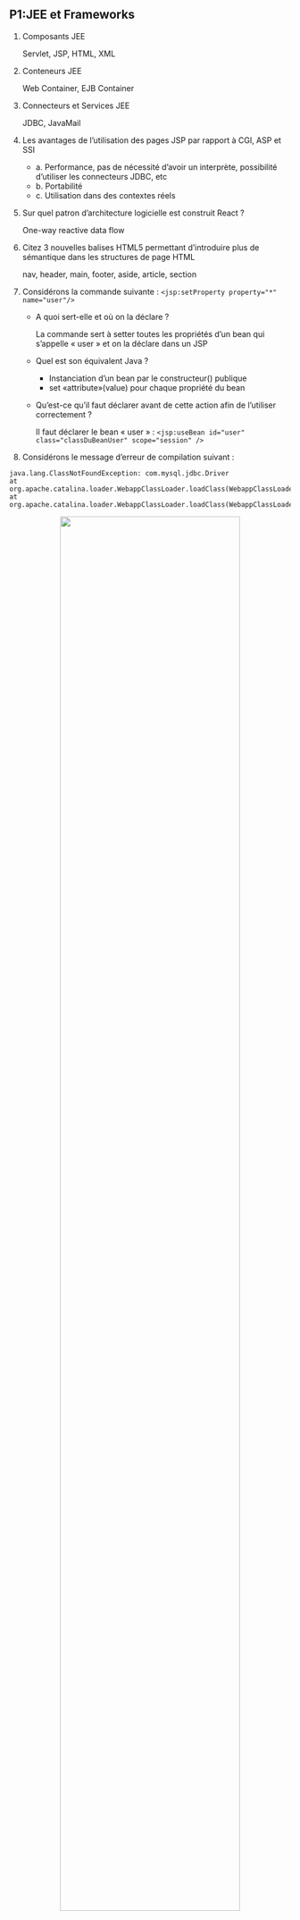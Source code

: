 ## P1:JEE et Frameworks

1. Composants JEE

    Servlet, JSP, HTML, XML

2. Conteneurs JEE

    Web Container, EJB Container

3. Connecteurs et Services JEE

    JDBC, JavaMail

4. Les avantages de l’utilisation des pages JSP par rapport à CGI, ASP et SSI

    - a. Performance, pas de nécessité d’avoir un interprète, possibilité d’utiliser les connecteurs JDBC, etc 
    - b. Portabilité
    - c. Utilisation dans des contextes réels

5. Sur quel patron d’architecture logicielle est construit React ?
    
    One-way reactive data flow

6. Citez 3 nouvelles balises HTML5 permettant d’introduire plus de sémantique dans les structures de page HTML

    nav, header, main, footer, aside, article, section

7. Considérons la commande suivante : `<jsp:setProperty property="*" name="user"/>`
    - A quoi sert-elle et où on la déclare ?
        
        La commande sert à setter toutes les propriétés d’un bean qui s’appelle « user » et on la déclare dans un JSP
    
    - Quel est son équivalent Java ?
        - Instanciation d’un bean par le constructeur() publique
        - set «attribute»(value) pour chaque propriété du bean
    
    - Qu’est-ce qu’il faut déclarer avant de cette action afin de l’utiliser correctement ? 
        
        Il faut déclarer le bean « user » : `<jsp:useBean id="user" class="classDuBeanUser" scope="session" />`

8. Considérons le message d’erreur de compilation suivant :

```
java.lang.ClassNotFoundException: com.mysql.jdbc.Driver
at org.apache.catalina.loader.WebappClassLoader.loadClass(WebappClassLoader.java:1713) at org.apache.catalina.loader.WebappClassLoader.loadClass(WebappClassLoader.java:1558)
```

<div align=center>
<img src="review/jee-erreur-vf.png" width="80%" >
</div>

9. Quels sont les avantages de l’utilisation de servlets par rapport aux CGI ? Citez au moins trois.
    
    - efficacité
    - pratique (cookies, session, portabilité)
    - extensible et flexible
    - puissant et robuste(JAVA)

10. Expliquer comment communiquent les servlets entre elles ou avec une page JSP ? 
    
    Par ServeletContext.
    
11. Citer quelques objets implicites qui peuvent être utilisés en JSP. Expliquer le principe de cette utilisation. 
    
    - request: récupère le résultat de la requête 
    - session : fait référence à la session en cours
    - out : est le flux sortant
    - response : est associée à la requête

12. Quels sont les avantages et les inconvénients des Servlet JEE. Comment surmonter les inconvénients ?

    - Avantages:
        - efficacité
        - pratique (cookies, session, portabilité)
        - extensible et flexible
        - puissant et robuste(JAVA)
    - Incovénients
        - lourdeur dans une conception graphique
        - inadéquant pour la génération HTML et du code JavaScript
    

13. Examinez le code suivant :

```xml
<servlet> 
    <servlet-name>HelloWorldServlet</servlet-name> 
    <servlet-class>mypkg.HelloServlet</servlet-class>
</servlet>
<servlet-mapping> 
    <servlet-name>HelloWorldServlet</servlet-name> 
    <url-pattern>/sayhello</url-pattern>
</servlet-mapping>
```

14. Expliquer comment démarrer la servlet depuis un navigateur et où le serveur va chercher les classes pour le démarrage ?
    
    le serveur va examiner le fichier `web.xml` pour trouver les classes.

15. Expliquez la différence parmi la directive d’inclusion `<%@ include...%>` et le tag jsp `<jsp :include...>`. Dans quel moment ces deux éléments sont exécutés dans une page JSP et de quel façon ? 
    
    - directive d’inclusion: inclure le résultat d'une page HTML ou JSP dans la JSP courante. Il appartient à la directive statique. Il est exécuté au cours de l'interprétation
    - jsp:include: Includes a file at the time the page is requested. Il est une action dynamique et il est exécuté pendant l'étape de traitement des demandes.

16. Complétez le texte ci-dessous afin d’avoir une servlet qui retourne la session actuelle et compte combien de fois le site web a été accédé pendant la session actuelle ? 

```java
package mypkg;
import java.io.*;
import javax.servlet.*; import javax.servlet.http.*; import java.util.Date;

public class SessionServlet extends HttpServlet {
    @Override
    public void doGet(HttpServletRequest request, HttpServletResponse response)
    throws IOException, ServletException {
    // Définissez le type MIME du message de réponse
    ...................................................
    response.setContentType("text/html");
    // Allouez un writer pour écrire le message de réponse dans le réseau 
    ....................................................
    PrintWriter out = response.getWriter();

    // Retournez la session existante si elle existe. Créez une nouvelle session autrement. Utilisez un compteur (accessCount) pour compter combien de fois le site a été accédé pendant la session actuelle.
    .................................................... 
    .................................................... 
    ....................................................
    .................................................... 
    ....................................................
    HttpSession session = request.getSession();
    ServletContext serveletContexte = this.getServeletContext();
    if (!session){
        HttpSession session = new HttpSession();
        int accessCoun = 1;
    }else{
        int accessCount = (int)serveletContexte.getAttribute("accessCount") + 1 ;
    }
    serveletContexte.setAttribute("accessCount", accessCount);

    try {
        out.println("<!DOCTYPE html>");
        out.println("<html>");
        out.println("<head><meta http-equiv='Content-Type' content='text/html; charset=UTF-8'>"> 
        out.println("<title>Session Test Servlet</title></head><body>");
        out.println("<h2> Vous avez eu accès à ce site " + accessCount + " fois pendant cette session.</h2>"); 
        out.println("</body></html>");
        } finally {
        out.close(); }
    } 
}
```

17. Donnez une représentation graphique du model MVC, expliquez les fonctionnalités de chaque partie et décrivez-en l’implémentation JEE.


<div align=center>
<img src="review/jee-mvc-2.png" width="80%" >
</div>


<div align=center>
<img src="review/jee-mvc-1.png" width="80%" >
</div>

18. Donnez une représentation graphique de la structure d’un module web en JEE, et expliquez la position et le contenu de chaque répertoire. 


<div align=center>
<img src="review/jee-module-web.png" width="80%" >
</div>


19. Quels sont les 5 types d’éléments qui peuvent être contenus dans une page JSP (à part les balises HTML)?

    - Scriptlets, <% %> 
    - Expressions, <%= %> 
    - Commentaires, <%-- --%> 
    - Déclarations, <%! ... %> 
    - Directives, <%@ ... %>


20. Examinez le code suivant; Dans quel fichier est-il contenu? Comment utiliser le paramètre « annee » dans la servlet ? 

    Contient par le fichier `web.xml`. Pour utiliser le paramètre « annee » dans la servelet: `String a = getServletConfig(). getInitParameter("annee");`

```xml
<servlet> 
    <servlet-name>...</servlet-name>
    <servlet-class>...</servlet-class> 
    <init-param>
        <param-name>annee</param-name>
        <param-value>2012</param-value> 
    </init-param>
    <load-on-startup>..</load-on-startup> 
</servlet>
```
21. Quels sont les commandes nécessaires pour récupérer un objet de la session ?

```java
HttpSession session = request.getSession();
Object obj = new Object();
obj = session.getAttribute("objectname");
```

22. Montrez un exemple de déclaration et utilisation d’un JavaBean dans une page JSP.

```jsp
<jsp:useBean id="user" classe="utc.etu.UserModal" scope="session">
<%
    UserModal user = null;
    user = (UserModal)session.getAttribute("user");
    if(user==null){
        user = new UserModal();
    } 
%>
```

23. A quoi sert web.xml?

    il sert à la configurations de déploiement de l'application web(servelets mapping, resources de l'application)

24. A quoi servent HttpServletRequest et HttpServletResponse?

    `HttpServletRequest`: La requête du client est encapsulée dans un objet qui implémente l'interface HttpServletRequest, cet objet contient les données de la requête et des informations sur le client.
    `HttpServletResponse`: La réponse de la servlet est encapsulée dans un objet qui implémente l'interface HttpServletResponse


25. Comment fait une servlet pour accéder aux cookies positionnés chez le client web et pour en positionner d'autres?

```java
Cookie[] listeCookies = request.getCookies();
String name = listeCookies[0].getName();
// String value = listeCookies[0].getValue();
```

26. Comment est structurée une page JSP ? Citer les parties principales.

27. Donner les éléments essentiels contenus dans un fichier web.xml.

```xml
<?xml version="1.0" encoding="UTF-8"?>
<web-app> 
    <display-name>TestJsp</display-name> 
   <!-- Servlet -->
   <!-- Servlet mapping -->
</web-app>
```

28. Expliquer le processus de sérialisation en java.

    La sérialisation est un procédé qui permet de rendre un objet ou un graphe d'objets de la JVM persistant pour stockage ou échange et vice versa. 

    En Java, nous pouvons créer des objets de différentes manières et nous pouvons le réutiliser tant qu'il n'est pas recyclé. Cependant, les objets que nous avons créés se trouvent tous dans la mémoire de pile de la machine virtuelle et ne peuvent exister que lorsque celle-ci est en cours d'exécution. Une fois la JVM arrêtée, ces objets disparaissent.

    Mais dans des scénarios réels, nous devons conserver ces objets et les relire à tout moment. Java peut nous aider à implémenter la sérialisation.

29. Le modèle bean : pour chacune des affirmations suivantes précisez à côté si elle est correcte ou non.
    - Implémente l’interface java.io.Serializable 
        Vraie. La serialisation possible 
    - Fournit un constructeur public sans argument
        Vraie.
    - Possède des propriétés qui peuvent être modifiées lors de son déploiement
        Vraie. Via des méthodes setters.
    - Peut interroger une base de données  
        Vraie. 
    - Peut écouter des événements
        Vraie.

30. Faites un schéma des relations entre servlet, JSP et Bean.

31. Quel est l’intérêt d’une bibliothèque de tags JSTL? 
    - Simplifier la page pour la maintenance et éviter d'écrire des scriptlets sur la page
    - Réaliser l'idée de stratification
    - JSTL est une norme lancée par Sun. Elle ne dépend d'aucun framework, il suffit d'introduire le paquet jar et de le présenter dans la page.

32.  Quelle est la différence entre les méthodes jsp:forward et jsp:include? 
    - `jsp:include` - Includes a file at the time the page is requested. La page cible remplace la page d'origine et l'URL reste inchangée.
    - `jsp:forward `- Forwards the requester to a new page. La page cible est insérée dans la page d'origine et l'URL reste inchangée.

33. Listez 3 attributs principaux qui caractérisent un cookie.
    - expires(max-age): indiquer la durée de vie d'un cookie
    - domain: permet plusieur web serveur partagent un même cookie.
    - path: Spécifier la page Web associée au cookie
    - secure: type booléan pour spécifier si le cookie doit être transmis via une connexion sécurisée à la couche Socket ou pas.
    - HttpOnly: Limite la portée des cookies pour les requêtes HTTP

34. A quoi sert un cookie HTTP ? 
    
    cookie est un petit fichier texte stocké par le navigateur sur l'ordinateur de l'utilisateur qui va être envoyé aux serveurs lorsque une demande est lancé pour que les serveur identifier les différentes utilisateurs.

35. Peut-on faire fonctionner les Sessions sans passer par les Cookies ? Expliquer. 
    
    Non.

    La session utilise un schéma pour maintenir l'état côté serveur, tandis que les cookies utilisent un schéma pour maintenir l'état côté client. Mais je ne puis pas avoir une session si je désactive les cookies.
    
    Étant donné que la session utilise l'identifiant de session pour déterminer la session du serveur correspondant à la session en cours et que l'identifiant de session est transmis via le cookie, la désactivation du cookie équivaut à la perte de l'identifiant de session et la session n'est pas obtenue.

36. CGI : quels sont brièvement les avantages et les inconvénients; 
    - Avantages:
        - CGI（Common Gateway Interface）est un protocole indépendante des languages et donc peut être implémenté n'import quels languages.
        - facilité de comprendre
        - indépendance des processus
        - indépendance de l'architecture de web
    - Inconvénients:
        - Performance failbe
        - Impossible de se connecter à l'étape du traitement des autres requêtes du serveur Web.

37. Expliquer les actions numérotées dans le schéma suivant.


<div align=center>
<img src="review/jee-action-schema.png" width="80%" >
</div>

38. Expliquer la commande suivante : getServletContext().getRequestDispatcher(urlCible).forward(req,resp);

    Faire apple d'un resource dont l'url est “urlCible” en utilisant la méthode forward pour répondre une demande. Dans le page JSP, le url ne sera pas changé.

## P2:Web Services

1. Donnez la structure du message SOAP pour invoquer le service ‹ajouter› sachant que le WSDL contient les balises suivant:

    ```xml
    <message name="insertUserService">
        <part name="nom" type="xsd:string"/>
        <part name="mail" type="xsd:string"/>
    </message>
    .........
    <message name="ajouterUserService">
        <part name="nom" type="xsd:string"/>
    </message>
    .........
    <portType name="ajouterPortType">
        <operation name="ajouter">
            <input message="insertUserService"/>
            <output message="ajouterUserService"/>
        </operation>
        ..........
    </portType>

    ```

    la structure du message SOAP:
    TODO



2. Dans un WSDL, quel est le rôle de l'élément `types`? Dans quel métalangage est-il écrit?

    `types` décrit les types utilisé. il est écrit en XML.


3. Quel(s) protocole(s) de communication est(sont) utilisé(s) par SOAP.
    
    HTTP, SMTP

4. Donner le rôle d'un namespace dans XML.

    namespace spécilise des éléments et des attribut de quelle domaines utilisé pour gérer les collision.

5. Donnez le rôle d'une description WSDL.

    la descriteur WSDL sert à: 1. décrit le type d'un service web; 2. fornit une description d'un service web indépendante du language de la plate-forme; 3.  décrit les aspects techniques d'implantation d'un service web.

6. Quelle est la solution utilisée pour découvrir et indiquer la disponnibilité d'un web service?
    
    UDDI

7. Quels sont les formats autorisés pour l’échange de données dans des services SOAP ?
    XML

8. Donnez une représentation graphique du schéma architectural de Java RMI et décrivez-en les composants. Quelle class Java faut-il étendre pour utiliser une « remote interface » ?

9. Considérons la partie suivante d’un fichier WSDL (calc.wsdl):
    - Expliquer le rôle de l’élément `types`. Quel langage doit être utilisé pour définir cet élément ?
        `types` décrit les types utilisé. il est écrit en XML.
    - Compléter les éléments manquant numérotés de (1) à (4).
        - (1): tns:calcPortType_add_Request_Soap
        - (2): tns:calcPortType_add_Response_Soap
        - (3): tns:calcPortType_sub_Request_Soap
        - (4): tns:calcPortType_sub_Response_Soap
        - `tns`: targetnamespace
    - Donner le prototype (entête) des opérations définies par ce WSDL. Justifiez votre réponse en utilisant le WSDL.
        SOAP

```xml
<definitions name="calc">
....
<types>
<schema targetNamespace="urn:calc">
... 
</schema>
</types>

<message name="addRequest"> 
    <part name="a" type="xsd:double"/> 
    <part name="b" type="xsd:double"/>
</message>

<message name="addResponse">
    <part name="result" type="xsd:double"/>
</message>

<message name="subRequest"> 
    <part name="a" type="xsd:double"/> 
    <part name="b" type="xsd:double"/>
</message>

<message name="subResponse">
    <part name="result" type="xsd:double"/> 
</message>

<portType name="calcPortType">
    <operation name="add"> 
        <input message="(1)"/> 
        <output message="(2)"/>
    </operation>
    <operation name="sub">
        <input message="(3)"/>
        <output message="(4)"/> 
    </operation>
</portType>
```

10. Quel élément est obligatoire dans une enveloppe SOAP?
    body

11. A quoi sert un Header dans une enveloppe SOAP?
    header permet la mise en place d’extensions aux mécanismes de base définis par SOAP:
    - WS-Security ajoute des entrées de signature
    - WS-RP (Routing Protocol) ajout des entrées pour le routage des messages SOAP

12. Quelle est la différence entre WSDL et SOAP?
    - SOAP est un protocole pour l’échange d’information dans un environnement décentralisé et distribués
    - WSDL est un langage descriptif d'interface placé par XML qui explique les services disponibles dans un service Web défini.
    
## P3:Socket

1. Qu’est que c’est un protocole de communication? Est-ce que « les sockets » en font partie.
    un protocole de communication est une spécification de plusieurs règles pour un type de communication particulier. Un socket réseaux est un modèle permettant la communication et la synchronisation interprocessus. Il n'est pas donc un protocole de communication.

2. De quel moyen de communication réel peut être rapproché le fonctionnement d'un échange via le protocole UDP ? et le TCP ?
    - UDP: pour des message de type de multimédia et audio
    - TCP: pour des scénario de savoir si l'autre côté a bien reçu le message, 

3. Donner les couches de l’architecture TCP/IP via un schéma. Situer les protocoles HTTP, DNS, TCP, UDP et IP dans le schéma.

![](review/tcpudp.png)

4. Qu’est ce qu’une socket? A quoi servent-elles ? Citer les deux types principaux de sockets ? 
    Un socket réseaux est un modèle permettant la communication et la synchronisation interprocessus. il permet à divers processus de communiquer aussi bien sur une même machine qu’à travers un réseau. il existe deux mode de communication:
    - Mode connecté: utilise le protocole TCP. Une connexion durable est établie entre les deux processus
    - Mode non connecté: utilise le protocole UDP. il ne nécessite aucun accusé de réception.


# 总结
## P1:REST

1. Qu'est ce que c'est REST?

REST(representional state transfer): Un ensemble de principes décrivant comment les
ressources sont définies et adressées dont l'objectif est de s’appuyer sur les caractéristiques qui ont fait le succès du Web. REST n'est pas un standard, mais utilise plusieurs standards, telle que HTTP, URL, XML/HTML/GIF/JPEG, MIME Types, etc.

2. REST est-elle une architecture stateless (sans état) ou stateful (avec état) ?

Elle est stateless. Il n’y a pas de notion de session: le serveur ne se souvient pas des enchaînements des requêtes, ne fait pas varier les réponses selon un enchaînement particulier et ne stocke pas d’informations autres que les actions demandées sur les ressources (création, modification, suppression...).

3. REST utilise les URI pour nommer les ressources

4. REST permet de représente les actions sur les ressources par HTTP GET, HTTP POST, HTTP PUT, HTTP DELETE

    - HTTP GET: permet aux clients de demander une information, et puis transfère les donn.es du serveur vers client sous yne contraine représentation.
    - HTTP POST: créer une ressource
    - HTTP PUT: modifier une ressource
    - HTTP DELETE: supprimer la ressource identifié par l'URI

5. Expliquer les REST HTTP:
    - GET http://localhost/books: Récupérer tous les livres
    - GET http://localhost/books/ISBN-0011021: Récupérer le livre identifié par ISBN- 0011021
    - GET http://localhost/books/ISBN-0011021/authors: Récupérer les auteurs du livre identifié par ISBN-0011021
    - POST http://localhost/books/: Crée un nouveau livre avec les propriétées données {title, authors[], ...}
    - PUT http://localhost/books/isbn-111: Modifie le livre identifié par isbn-111 avec les propriétés soumises
    - DELETE http://localhost/books/ISBN-0011: Supprimer le livre identifié par ISBN-0011

6. Comment REST représente les données au client?
    REST représente ou retourne au client les données pour présentation par 2 formats principaux: 
    - JavaScript Object Notation(JSON)
    - XML

7. Donnez un example de règle de représentation par XML et JSON.

```xml
<course>
    <ID>CS2345</ID>
    <NAME>Une example</NAME>
</course>
``` 

```json
{course
    {id:CS2345}
    {name:Une example}
}
```

8. Qu'est-ce que c'est l'Annotation JAX-RS?

Java API for RESTful Web Services (JAX-RS), is a set if APIs to developer REST service. pour l'objectof de faciliter le développement REST web application.

9. lister les moyens pour implémenter JAX-RS.

    - [JBoss RESTeasy](http://www.jboss.org/resteasy/)
    - [Apache CXF](http://cxf.apache.org)
    - [GlassFish Jersey](https://jersey.dev.java.net/)


10. lister quelques annotation JAX-RS et expliquer leurs fonctions:

```
@PATH(YOUR_PATH)

Sets the path to base URL + /your_path. The base URL is based on your application name, the servlet and the URL pattern from the web.xml" configuration file.

@POOST/@GET/@PUT/@DELETE

Indicates that the following method will answer to a HTTP POST/GET/PUT/DELETE request


@Produces(Media Tyoe.TEXT_PLAIN[,more-types])

define which MIME type is delivered by a method annotated with @GET. In the example text ("text/plain") is produced. Other examples would be "application/xml" or "application/json".

@Consumes(type [, more-types ])

defines which MIME type is consumed by this method.

@PathParam

Used to inject values from the URL into a method parameter. This way you inject for example the ID of a resource into the method to get the correct object.
```



11. Donnez URL par le service suivant:

```java

import javax.ws.rs.GET;
import javax.ws.rs.Path;
import javax.ws.rs.PathParam; 
import javax.ws.rs.Produces; 
import javax.ws.rs.core.MediaType;

@Path("ConversionService")
public class TestRest {
    @GET 
    @Path("/InchToFeet/{i}")
    @Produces(MediaType.TEXT_XML)
    public String convertInchToFeet(@PathParam("i") int i) {
        int inch=i;
        double feet = 0;
        feet =(double) inch/12;
        return "<InchToFeetService>" + "<Inch>" + inch + "</Inch>"
        + "<Feet>" + feet + "</Feet>" + "</InchToFeetService>";
    }
}
```

URL:
```
http://localhost:8080/RestEasy/ConversionService/InchToFeet/5
```

12. Donnez quelques solutions de contrôler l'accès aux données et leurs modifications:

```
Jersey
Apache CXF
JBoss RESTEasy
```

13. Considérons le code suivant

```java
import javax.ws.rs.GET;
import javax.ws.rs.Path;
import javax.ws.rs.PathParam;
import javax.ws.rs.Produces; 
import javax.ws.rs.core.MediaType;

@Path("TemperatureService") 
public class Temp {
    @GET 
    @Path("/untruc/{i}")
    @Produces(MediaType.TEXT_XML) 
    public String convertCToF(@PathParam("i") int i) {
        double f; 
        return "<CToFService>" + "<C>" + i + "</C>"
        + "<F>" + f + "</F>" + "</CToFService>";
    }
    
    @Path("/deuxiemetruc/{f}") 
    @GET
    @Produces(MediaType.TEXT_XML)
    public String convertFToC(@PathParam("f") int f) {
        double c;
        return "<FToCService>" + "<F>" + f + "</F>"
        + "<C>" + c + "</C>"
        + "</FToCService>";
    } 
}
```

    - Donner l’URL d’invocation du service convertFToC sachant que le serveur tourne sous localhost :8081 et le web.xml contient la balise <display- name>ToTo</display-name>.

`http://localhost:8080/ToTo/TemperatureService/untruc/5`

    - A quoi sert l’annotation @Produces ?

    définir quelle type de MIME va tranférer par @GET.

## P2:Web Service

1. Donnez la définition de web service.

    Un web service est une entité qui peut échanger des documents avec le monde extérieur. Il est un programme décrit par XML, identifié par un URI et transmis par HTTP, SMTP,etc en proposant diverses fonctionnalités que d'autres programmes peuvent faire le découvert dynamiquement. Le but des web services est de fournir une architecture générale pour les applications réparties sur internet.

2. Pourquoi on a besoin d'un nouveau middleware?

    Les middlewares existants ont beaucoup de limitations:
    - protocoles de communication hétérogènes : IIOP(CORBA), RMI(JAVA), DCOM(MICROSOFT)
    - pas de d'ouverture des services
    - trop de contraintes sur le client
    - la complecité des protocoles:CORBA:IDL,Mapping
    - le prix des plate-forme
    - etc.

3. Donenz le graph de l'architecture de base de Web Service.


<div align=center>
<img src="review/webservice-architecture.png" width="80%" >
</div>

    - le fournisseur de service : 
        - définit le service
        - publie sa description dans l’annuaire 
        - réalise les opérations
    - l’annuaire :
        - reçoit et enregistre les descriptions de services publiées par les fournisseurs
        - reçoit et répond aux recherches de services lancées par les clients
    - le client :
        - obtient la description du service grâce à l’annuaire 
        - utilise le service

4. Donnez le graph pour descrire le rôle de SOAP, WSDL et UDDI.


<div align=center>
<img src="review/webservice-scenario.png" width="80%" >
</div>

5. Donnez un exemple de code de XML qui dexcrire un livre(avec chapitre, titre, contenu...):

```xml

<?xml version="1.0" encoding="ISO-8859-1"?>
<livre>
    <titre> le super livre </titre>
    <chapitre>
        <numero> 1 </numero>
        <titre> titre du chapitre 1 </titre>
        <contenu> blabla blabla </contenu> 
    </chapitre>
    
    <chapitre> 
        ...
    </chapitre>
<!-- suite des chapitres du livre --> 
</livre>
```

6. quels sont les 2 façons de définir une grammaire XML?
    - DTD(Data Type Definition)
    - XML Shhéma

7. À quoi servent les namespaces dans XML?
    les namespace permet d'introduire des collections de nom utilisables pour les éléments et les attributs d'un document XML pour gérer les collisions

8. Un exemple de @mail en XML Schéma:

```
XML Schéma élément
    |
    |- element
    |
    |- attribute
    |
    |- type
        | - simpleType
        | - comlexType  
```

```xml

<xsd:element name="email"> 
    <xsd:complexType>
        <xsd:sequence>
            <xsd:element name="id" type="xsd:string"/> 
            <xsd:element name="domain">
                <xsd:simpleType>
                    <xsd:restriction base="xsd:string">
                        <xsd:pattern value="(\p{IsBasicLatin})+(\.(\p{IsBasicLatin})+)+"/> 
                    </xsd:restriction>
                </xsd:simpleType> 
            </xsd:element>
        </xsd:sequence> 
    </xsd:complexType>
</xsd:element>
```

Deux autres espaces de noms fortement utilisés dans SOAP sont « xsd » et « xsi ».
- `xsd`namespace précise que les balises proviennent de la définition de schéma XML.
- `xsi` namespace indique que les balises viennent d'une instance d'un schéma XML.

9. Qu'est-ce que c'est SOAP?

    SOAP est un protocole pour l’échange d’information dans un environnement décentralisé et distribué qui est basé sur XML.

10. SOAP balise et forme générale:
    - Envelope
        - body : obligatoire, contient le message à échanger
            - Fault
                - faultcode : un code permettant d’identifier le type d’erreur
                    - Client,Server,VersionMismatch,MustUnderstand
                - faultstring : une explication en langage naturel
                - faultactor : une information identifiant l’initiateur de l’erreur
                - detail : Définition précise de l’erreur.
        - header : optionnelle, permet la mise en place d’extensions aux mécanismes de base définis par SOAP

```xml

<?xml version="1.0"?> 
<env:Envelope
    xmlns:env="http://schemas.xmlsoap.org/soap/envelope/"> 
    <env:Header>
    <!-- en-tête --> 
    </env:Header>
    <env:Body>
    <!-- corps -->
    </env:Body> 
</env:Envelope>

```

11. Qu'est-ce que c'est WSDL?
    Une description WSDL est un document XML qui décrit le type d'un service web(interface), fournit une description d'un service web indépendante du langage et de la plate-forme(types,structures de message) et décrit les aspects techiques d'implantation d'un service web(liaison).

12. Listez quelques balises XML de WSDL

    - definition
    - types: décrit les types utilisés
    - message: décrit la structure d’un message échangé
        - part: constitue le message
    - portType: décrit un ensemble d’opérations (interface d’un service web)
        - operation: décrit une opération réalisée par le service web. Une opération reçoit des messages et envois des messages.
    - binding: décrit le lien entre un protocole (soap/http) et un portType
        - transport:définit le type de transport: http://schemas.xmlsoap.org/soap/http pour utiliser SOAP/HTTP
        - style: définit la façon dont sont créés les messages SOAP de toutes les opérations
            - rpc: Encodage RPC défini par SOAP RPC
            - document: Encodage sous forme d’élément XML
    - service:  décrit un service comme un ensemble de ports
        - port: décrit un port au travers duquel il est possible d’accéder à un ensemble d’opérations. Un port référence un Binding


13. Qu'est-ce que c'est UDDI?

    UDDI(Universal Description, Discovery, and Integration) est un annuaire orienté Business permet de publier la description d’un service web et découvrir les services web disponibles

14. Listez les entités de UDDI.

    - businesses: en gros les entreprises
    - businesse services: les services fournis par les entreprises, au sens non technique du terme
    - technical models: la description abstraite des services proposés
    - service bindings : implémentation des services

15. Comment enregister un service?
    
    1. Couper en deux le fichier WSDL, en séparant la partie abstraite de la partie concrète
    2. Enregistrer la partie abstraite comme un technical model
    3. S’enregistrer comme une Business Entity
    4. Enregistrer un Business service associant la Business Entity avec le technical model

## P3: WEB Sécurité

1. Vulnérabilités fréquentes:
- Injection
- Violation de gestion d’authentification
- Violation de gestion de session
- Cross-Site Scripting (XSS)
- Violation de contrôle d’accès (références directes non sécurisées à un objet,
manque de contrôle d’accès au niveau fonctionnel)
- Mauvaise configuration sécurité
- Exposition de données sensibles
- Falsification de requête intersites (CSRF)
- Utilisation de composants avec des vulnérabilités connues
- Redirections et renvois non validés

2. Bonnes pratiques:
- Contrôler les données envoyées et reçues
- Requêtes paramétrées
- Gestion des mots de passe
- Authentification rigide
- Gestion des sessions
- Chiffrement des données sensibles
- Protection des cookies
- Protection des opérations sensibles
- Protection des répertoires
- Contrôle des redirections
- Bien configurer ses composants

## P4: JEE

1. Architecture Web: (HTML statique, HTML dynamique)


<div align=center>
<img src="review/jee-arc-web.png" width="80%" >
</div>

2. Qu'est-ce que c'est un serveur d'application

    Un serveur d’applications est un logiciel interagissant avec une application cliente, généralement un navigateur web, en créant dynamiquement des pages web en fonction des requêtes émises par le client.

3. Listez les concepts principaux de Plate-forme JEE:
    Les Composants, les conteneurs, les connecteurs et services

4. Listez quelques composants de JEE:
    Servelets, JSP, HTML, XML

5. Qu'est-ce qu'une servelet?
    Une servelet est une class exécuté sur un serveur qui permet de la réception et le traîtement d'une requête dynamique.

6. Quels sont les avantages et des inconvénients de servelet?
    - Avantages:
        - efficacité
        - pratique (cookies, session, portabilité)
        - extensible et flexible
        - puissant et robuste(JAVA)
    - Incovénients
        - lourdeur dans une conception graphique
        - inadéquant pour la génération HTML et du code JavaScript

7. Quels sont les fonctions de `server.xml` et `web.xml`
    - server.cml    
        pour la configurations de déploiement du serveur d'Applications :context et resourcess
    - web.xml
        pour la configurations de déploiement de l'application web(servelets mapping, resources de l'application)

8. Listez les 5 types d'élément de JSP (non balise HTML)
    - Scriptlets, <% %> 
    - Expressions, <%= %> 
    - Commentaires, <%-- --%> 
    - Déclarations, <%! ... %> 
    - Directives, <%@ ... %>

9. Pour l'accès automatique aux éléments de la servlet, il existe des objets implicites utilisables depuis une JSP, listez quelques objets implicites:
    - request: récupère le résultat de la requête 
    - session : fait référence à la session en cours
    - out : est le flux sortant
    - response : est associée à la requête
    - pageContext : résume l'utilisation de fonctionnalités spécifiques au serveur
    - application : est l'objet ServletContext associé à la page
    - config : est l'objet ServletConfig associé à la page
    - exception : permet aux données d'exception d'être accessibles par la JSP designée

10. Listez les fonctions de la Directive `<%@ ... %>`
    - Directives de la Page: <%@page...%>, spécifier des paramètres pour la page (import,session...).
    - Directives d'inclusion: <%@include...%>, inclure le résultat d'une page HTML ou JSP dans la JSP courante.
    - Directives Taglib: <%@taglib...%>, permet l'utilisation de balises personnalisées.

11. Quelles sont les fonctions des actions JSP:
    Les actions JSP utilisent des constructions en XML pour contrôler le comportement du moteur de servlet. Elles sont utiles pour:
    - insérer dynamiquement un fichier
    - reutiliser des composants JavaBeans
    - rediriger l'utilisateur vers une autre page
    - générer le code HTML pour le plug-in Java
    
12. Listez quelques actions JSP:
    - jsp:include - Includes a file at the time the page is requested 
    - jsp:useBean - Finds or instantiates a JavaBean 
    - jsp:setProperty - Sets the property of a JavaBean 
    - jsp:getProperty - Inserts the property of a JavaBean into the output
    - jsp:forward - Forwards the requester to a new page 
    - jsp:plugin - Generates browser-specific code that makes an OBJECT or EMBED tag for the Java plugin
    - jsp:element - Defines XML elements dynamically. 
    - jsp:attribute - Defines dynamically defined XML element's attribute.
    - jsp:body - Defines dynamically defined XML element's body. 
    - jsp:text - Use to write template text in JSP pages and documents.
    
    - jsp:param – Spécifier des paramètres pour une autre balise (include, forward...).

13. Listez quelques attributs de jsp:useBean:
    - id : nom de l'instance du bean
    - class : nom de la classe Java
    - scope : {page|request|session|application}
    - type : type du bean (optionnel, remplace class si le JavaBean existe)
    - beanName : Nom de la classe ou de l'objet sérialisé (optionnel)

14. Quelles sont les fonctions de Taglibs.
    - identifier pour chaque balise personnalisée
    - Comme des JavaBeans, elles permettent une séparation du code Java et du code de la JSP
    - Facilitent la gestion d'une application web

15. Listez quelques bibliothèques populaires de Taglibs.
    JSTL, Taglibs de Struts, DisplayTag, Jakarta TagLib

16. Quels sont l'objectifs de filtres JSP?
    - Pour intercepter les requêtes des clients avant qu'ils accèdent à une ressource.
    - Pour manipuler les réponses de serveur avant qu'ils soient envoyés au client

17. Listez les 3 grandes briques d'un WEB générale:
    - HTML: visualiser les pages d'un web
    - URL: Repérer les objets manipulés
    - HTTP: définit le syntaxe utilisé pour les échanges entre client et serveur Web

18. Les avantages d'utilisation de JSP par rapport à CGI, ASP et SSI
    - CGI
        - La performance est nettement meilleure car JSP permet d'intégrer des éléments dynamiques dans les pages HTML au lieu d'avoir des fichiers CGI séparés.
        - Les JSP sont toujours compilées avant qu'elle soit traitée par le serveur, contrairement CGI / Perl exige que le serveur charge un interprète et le script cible chaque fois que la page est demandée.
        - Les JSP sont construites au-dessus de la Servlets Java API, donc comme Servlets, JSP a également accès à tous les puissants Java API, y compris JDBC, JNDI, EJB.
        - Les JSP peuvent être utilisés en combinaison avec des servlets qui gèrent la logique métier, le modèle pris en charge par les moteurs de template servlets Java.
        - JSP est une partie intégrante de Java EE, cela signifie que les JSP peuvent jouer un rôle dans les applications les plus simples aux plus complexes et exigeants.
    - ASP
        - la partie dynamique est écrit en Java, et non dans un langage spécifique (Visual Basic ou autres MS languages), il est plus puissant et plus facile à utiliser ;
        - il est portable vers d'autres systèmes d'exploitation et serveurs Web non-Microsoft.
    - SSI
        - SSI est vraiment conçu uniquement pour les inclusions simples, pas pour les programmes «réels» qui utilisent des données de formulaire, des raccordements de base de données

## P4: IoT

1. la définition de IoT.
    L’Internet des Objets pourrait se définir simplement comme un ensemble de réseaux d’objets physiques ou virtuels qui communiquent via des réseaux souvent sans fil à internet

2. lister quelques domaines que l'IoT permet de faire des nouvelles choses:
    - le transport
    - la santé
    - l'industrie
    - la sécurité
    - l'énergie

3. l'architexture réseau de l'IoT
    - Verticalement: comporte 4 niveaux (couches):
        1. Device Layer:
            - Gadgets.
            - Passerelles.
        2. Network Layer:
            - Accès Réseaux.
            - Prise en charge communications.
        3. Service Layer:
            - Prise en charge de services.
        4. Application Layer:
            - Prise en charge d’applications.
    
    - Horizontalement: comporte 2 niveaux  
        1. Management Layer
            - Outils de gestion pour différents niveaux.
        2. Security Layer:
            - Outils de sécurité pour différents niveaux.

4. lister les différentes plateformes de communications de device layer.
    - Courte distance:
        - RF/RFID. 
        - Bluetooth. 
        - ZigBee.
        - Z-wave.
    - Moyenne distance:
        - Xbee.
        - Wifi.
    - Longue distance:
        - LoraWan. 
        - SigFox. 
        - NB-IoT. 
        - LTE-X.

5. lister les principales fonctionnalités offertes par network layer:
    1. Les fonctionnalités Gateway
        - Découverte et Accès réseau.
    2. Routage et adressage
    3. Optimisation d’énergie
        - Fréquence d’échantillonnage. 
        - Utilisation de la radio.
    4. Prise en charge de la QoS
        - définition des Priorités.
    5. Contrôle du Flux de données
        - Régulation et fiabilité
    6. Détection des erreurs
        - Mécanisme de correction

6. lister les modules de gestion des services de service layer:
    - Service management: pour la gestion des services
    - Virtual Entity (VE): pour la gestion d’entités Virtuelles qui permet de faciliter la composition des services
    - Business process management: pour la gestion des Processus Métiers afin de créer Des services qui colle avec la stratégie Commerciale de l’entreprise

7. lister des outils composé par management layer.
    - Outil de gestion d’objets connectés. 
    - Outil de gestion de la QoS.

8. lister des outils composé par security layer.
    - Outil de gestion d’Authorizations 
    - Outil de gestion de Clés
    - Outils des autorités de Confiance 
    - Outil de gestion des identités
    - Outil de gestion d’authentification

  
9. lister les 3 paradigme de communication de l'IoT.
    1. Device-to-Device
        - communiquent directement entre eux sans passer par un serveur intermédiaire
        - passer par un réseau IP ou par un réseau Internet
        - basés souvent sur les protocoles tels que Bluetooth, Z-Wave, ou ZigBee
    2. Device-to-Cloud
        - directement à un service d’une plateforme cloud sur Internet pour échanger des données
        -  les connexions filaires Ethernet ou Wi-Fi traditionnelles pour établir une connexion entre l‘objet et le réseau IP
    3. Device-to-Gateway
        - l’objet IoT se connecte via un service ALG(Device-Application-Layer-Gateway) pour atteindre un service cloud
        - il existe un logiciel d’application fonctionnant sur une passerelle local, qui sert d’intermédiaire entre l’Objet et le service sur Cloud et assure la sécurité et d’autres fonctionnalités

10. SOA(Architecture orientée services)
    - consiste à encapsuler les applications sous forme de briques logicielles appelées services
    - pour apporter des solutions au problème d’intégration d’applications
    - favorise la réutilisation, l’évolution et l’intégration des applications

11. les protocoles pour IoT:
    - CoAP(ConstrainedApplicationProtocole): un protocole standardisé qui permet aux équipements à faibles ressources de communiquer sur des réseaux classiques tels que Internet
        - Couche Requête/Réponse: gère l’interaction avec l’application
        - Couche Messages: gère l’interfaçage avec la couche UDP via des messages asynchrone.
        - Il est possible de sécuriser les échanges de CoAP via DTLS, qui permet de faire une sécurité TLS sur un échange datagramme de UDP
    - HTTP
    - MQTT(MessageQueuingTelemetryTransport): adapté aux connexions qui intègrent une partie de mobilité entre les clients et le serveur qui va stocker les donnée
        - basé sur le mécanisme publisher/subscriber. Il est conçu pour fonctionner au dessus de TCP/IP
        - possible de sécuriser une connexion en utilisant un nom d'utilisateur et un mot de passe pour se connecter au broker ou pour l'échange de données via un protocole de sécurisation (SSL)

12. OneM2M: un Framework de conception d’application IoT orientée ressources. lister ses éléments:
    - entité
        - AE: Application Entity.
        - CSE: Common Service Entity 
        - NSE: Network Service Entity.
    - Point de référence: ensemble d’interfaces
        - Mca: interfacer AE et CSE.
        - Mcn: interfacer NSE et CSE.
        - Mcc, Mcc’: interfacer 2 CSEs.
    - Nœud: 3 types de nœuds (Entité logique): 
        - ADN: (Application Dédicated Node):AE.
        - ASN: (Application Service Node) : CSE+AE
        - MN: (Middle Node) : CSE+AE
        - IN: (infrastructure Node) : CSE+AE